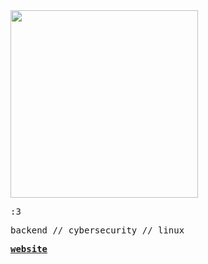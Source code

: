 <img src="https://i.imgur.com/nMrgu7N.png" height="300" width="300" />


<samp>

:3

backend // cybersecurity // linux

[**website**](https://nisarga.me) 

<samp>
